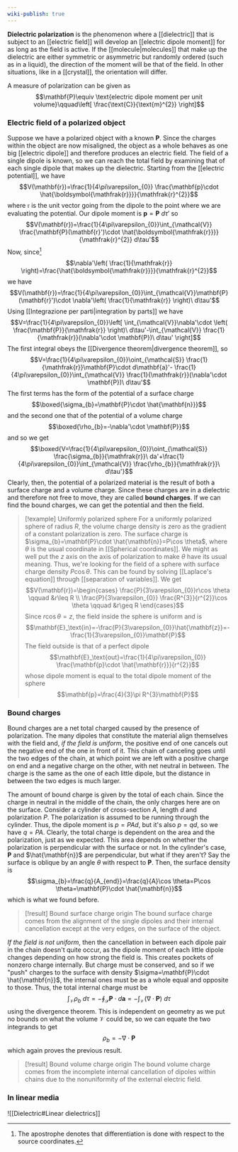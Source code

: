 ```yaml
---
wiki-publish: true
---
```

**Dielectric polarization** is the phenomenon where a [[dielectric]] that is subject to an [[electric field]] will develop an [[electric dipole moment]] for as long as the field is active. If the [[molecule|molecules]] that make up the dielectric are either symmetric or asymmetric but randomly ordered (such as in a liquid), the direction of the moment will be that of the field. In other situations, like in a [[crystal]], the orientation will differ.

A measure of polarization can be given as
$$\mathbf{P}\equiv \text{electric dipole moment per unit volume}\qquad\left[ \frac{\text{C}}{\text{m}^{2}} \right]$$
### Electric field of a polarized object
Suppose we have a polarized object with a known $\mathbf{P}$. Since the charges within the object are now misaligned, the object as a whole behaves as one big [[electric dipole]] and therefore produces an electric field. The field of a single dipole is known, so we can reach the total field by examining that of each single dipole that makes up the dielectric. Starting from the [[electric potential]], we have
$$V(\mathbf{r})=\frac{1}{4\pi\varepsilon_{0}} \frac{\mathbf{p}\cdot \hat{\boldsymbol{\mathfrak{r}}}}{\mathfrak{r}^{2}}$$
where $\boldsymbol{\mathfrak{r}}$ is the unit vector going from the dipole to the point where we are evaluating the potential. Our dipole moment is $\mathbf{p}=\mathbf{P}\ d\tau'$ so
$$V(\mathbf{r})=\frac{1}{4\pi\varepsilon_{0}}\int_{\mathcal{V}} \frac{\mathbf{P}(\mathbf{r}')\cdot \hat{\boldsymbol{\mathfrak{r}}}}{\mathfrak{r}^{2}} d\tau'$$
Now, since[^1]
$$\nabla'\left( \frac{1}{\mathfrak{r}} \right)=\frac{\hat{\boldsymbol{\mathfrak{r}}}}{\mathfrak{r}^{2}}$$
we have
$$V(\mathbf{r})=\frac{1}{4\pi\varepsilon_{0}}\int_{\mathcal{V}}\mathbf{P}(\mathbf{r}')\cdot \nabla'\left( \frac{1}{\mathfrak{r}} \right)\ d\tau'$$
Using [[Integrazione per parti|integration by parts]] we have
$$V=\frac{1}{4\pi\varepsilon_{0}}\left[ \int_{\mathcal{V}}\nabla'\cdot \left( \frac{\mathbf{P}}{\mathfrak{r}} \right)\ d\tau'-\int_{\mathcal{V}} \frac{1}{\mathfrak{r}}(\nabla'\cdot \mathbf{P})\ d\tau' \right]$$
The first integral obeys the [[Divergence theorem|divergence theorem]], so
$$V=\frac{1}{4\pi\varepsilon_{0}}\oint_{\mathcal{S}} \frac{1}{\mathfrak{r}}\mathbf{P}\cdot d\mathbf{a}'- \frac{1}{4\pi\varepsilon_{0}}\int_{\mathcal{V}} \frac{1}{\mathfrak{r}}(\nabla'\cdot \mathbf{P})\ d\tau'$$
The first terms has the form of the potential of a surface charge
$$\boxed{\sigma_{b}=\mathbf{P}\cdot \hat{\mathbf{n}}}$$
and the second one that of the potential of a volume charge
$$\boxed{\rho_{b}=-\nabla'\cdot \mathbf{P}}$$
and so we get
$$\boxed{V=\frac{1}{4\pi\varepsilon_{0}}\oint_{\mathcal{S}} \frac{\sigma_{b}}{\mathfrak{r}}\ da'+\frac{1}{4\pi\varepsilon_{0}}\int_{\mathcal{V}} \frac{\rho_{b}}{\mathfrak{r}}\ d\tau'}$$
Clearly, then, the potential of a polarized material is the result of both a surface charge and a volume charge. Since these charges are in a dielectric and therefore not free to move, they are called **bound charges**. If we can find the bound charges, we can get the potential and then the field.

> [!example] Uniformly polarized sphere
> For a uniformly polarized sphere of radius $R$, the volume charge density is zero as the gradient of a constant polarization is zero. The surface charge is $\sigma_{b}=\mathbf{P}\cdot \hat{\mathbf{n}}=P\cos \theta$, where $\theta$ is the usual coordinate in [[Spherical coordinates]]. We might as well put the $z$ axis on the axis of polarization to make $\theta$ have its usual meaning. Thus, we're looking for the field of a sphere with surface charge density $P\cos \theta$. This can be found by solving [[Laplace's equation]] through [[separation of variables]]. We get
> $$V(\mathbf{r})=\begin{cases}
\frac{P}{3\varepsilon_{0}}r\cos \theta \qquad &r\leq R \\
\frac{P}{3\varepsilon_{0}} \frac{R^{3}}{r^{2}}\cos \theta \qquad &r\geq R
\end{cases}$$
>Since $r\cos \theta=z$, the field inside the sphere is uniform and is
>$$\mathbf{E}_\text{in}=-\frac{P}{3\varepsilon_{0}}\hat{\mathbf{z}}=- \frac{1}{3\varepsilon_{0}}\mathbf{P}$$
>The field outside is that of a perfect dipole
>$$\mathbf{E}_\text{out}=\frac{1}{4\pi\varepsilon_{0}} \frac{\mathbf{p}\cdot \hat{\mathbf{r}}}{r^{2}}$$
>whose dipole moment is equal to the total dipole moment of the sphere
>$$\mathbf{p}=\frac{4}{3}\pi R^{3}\mathbf{P}$$
### Bound charges
Bound charges are a net total charged caused by the presence of polarization. The many dipoles that constitute the material align themselves with the field and, *if the field is uniform*, the positive end of one cancels out the negative end of the one in front of it. This chain of canceling goes until the two edges of the chain, at which point we are left with a positive charge on end and a negative charge on the other, with net neutral in between. The charge is the same as the one of each little dipole, but the distance in between the two edges is much larger.

The amount of bound charge is given by the total of each chain. Since the charge in neutral in the middle of the chain, the only charges here are on the surface. Consider a cylinder of cross-section $A$, length $d$ and polarization $P$. The polarization is assumed to be running through the cylinder. Thus, the dipole moment is $p=PAd$, but it's also $p=qd$, so we have $q=PA$. Clearly, the total charge is dependent on the area and the polarization, just as we expected. This area depends on whether the polarization is perpendicular with the surface or not. In the cylinder's case, $\mathbf{P}$ and $\hat{\mathbf{n}}$ are perpendicular, but what if they aren't? Say the surface is oblique by an angle $\theta$ with respect to $\mathbf{P}$. Then, the surface density is
$$\sigma_{b}=\frac{q}{A_{end}}=\frac{q}{A}\cos \theta=P\cos \theta=\mathbf{P}\cdot \hat{\mathbf{n}}$$
which is what we found before.

> [!result] Bound surface charge origin
> The bound surface charge comes from the alignment of the single dipoles and their internal cancellation except at the very edges, on the surface of the object.

*If the field is not uniform*, then the cancellation in between each dipole pair in the chain doesn't quite occur, as the dipole moment of each little dipole changes depending on how strong the field is. This creates pockets of nonzero charge internally. But charge must be conserved, and so if we "push" charges to the surface with density $\sigma=\mathbf{P}\cdot \hat{\mathbf{n}}$, the internal ones must be as a whole equal and opposite to those. Thus, the total internal charge must be
$$\int_{\mathcal{V}}\rho_{b}\ d\tau=-\oint_{\mathcal{S}}\mathbf{P}\cdot d\mathbf{a}=-\int_{\mathcal{V}}(\nabla \cdot \mathbf{P})\ d\tau$$
using the divergence theorem. This is independent on geometry as we put no bounds on what the volume $\mathcal{V}$ could be, so we can equate the two integrands to get
$$\rho_{b}=-\nabla \cdot \mathbf{P}$$
which again proves the previous result.

> [!result] Bound volume charge origin
> The bound volume charge comes from the incomplete internal cancellation of dipoles within chains due to the nonuniformity of the external electric field. 
### In linear media
![[Dielectric#Linear dielectrics]]

[^1]: The apostrophe denotes that differentiation is done with respect to the source coordinates.
